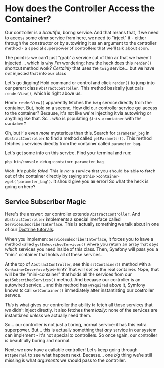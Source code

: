 # How does the Controller Access the Container?

Our controller is a *beautiful*, boring service. And that means that, if we need
to access some *other* service from here, we need to "inject" it - either through
the constructor or by autowiring it as an argument to the controller method - a
special superpower of controllers that we'll talk about soon.

The point is: we can't just "grab" a service out of thin air that we haven't
injected.... which is why *I'm* wondering: how the heck does this `render()`
shortcut method work? *Certainly* that uses the `twig` service... but we have
*not* injected that into our class

Let's go digging! Hold command or control and click `render()` to jump into
our parent class `AbstractController`. This method basically just calls
`renderView()`, which is right above us.

Hmm: `renderView()` apparently fetches the `twig` service directly from the
container. But, hold on a second. How did our controller service get access to
the container? Because, it's not like we're injecting it via autowiring or anything
like that. So... *who* is populating `$this->container` with the container?

Oh, but it's even *more* mysterious than this. Search for `parameter_bag` in
`AbstractController` to find a method called `getParameter()`. This method fetches
a services directly from the container called `parameter_bag`.

Let's get some info on this service. Find your terminal and run:

```terminal
php bin/console debug:container parameter_bag
```

Woh. It's public *false*! This is *not* a service that you should be able to
fetch out of the container directly by saying `$this->container->get('parameter_bag')`.
It should give you an error! So what the heck is going on here?

## Service Subscriber Magic

Here's the answer: our controller extends `AbstractController`. And
`AbstractController` implements a special interface called
`ServiceSubscriberInterface`. This is actually something we talk about in
one of our
[Doctrine tutorials](https://symfonycasts.com/screencast/symfony-doctrine/service-subscriber).

When you implement `ServiceSubscriberInterface`, it forces you to have a method
called `getSubscribedServices()` where you return an array that says *which*
services you need inside of this class. Then, Symfony will pass you a "mini"
container that holds all of these services.

At the top of `AbstractController`, see this `setContainer()` method with a
`ContainerInterface` type-hint? That will *not* be the real container. Nope, that
will be the "mini-container" that holds all the services from our `getSubscribedServices()`
method. And because our controller is an autowired service... and this method has
`@required` above it, Symfony knows to call `setContainer()` immediately after
instantiating our controller service.

*This* is what gives our controller the ability to fetch all those services that
*we* didn't inject directly. It also fetches them *lazily*: none of the services
are instantiated *unless* we actually need them.

So... our controller is not *just* a boring, normal service: it has this extra
superpower. But... this is actually something that *any* service in our system
can implement - it's not special to controllers. So once again, our controller
*is* beautifully boring and normal.

Next: we *now* have a callable controller! Let's keep going through `HttpKernel`
to see what happens next. Because... one *big* thing we're still missing is what
*arguments* we should pass to the controller.
